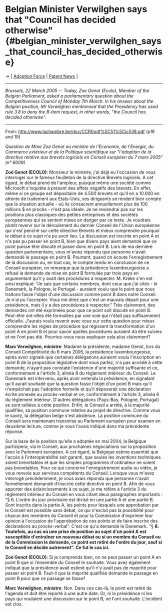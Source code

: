 # Belgian Minister Verwilghen says that \"Council has decided otherwise\" {#belgian_minister_verwilghen_says_that_council_has_decided_otherwise}

-\> \[ [ Adoption Farce](Cons050307En "wikilink") \| [ Patent
News](SwpatcninoEn "wikilink") \]

------------------------------------------------------------------------

*Brussels, 22 March 2005 \-- Today, Zoe Genot (Ecolo), Member of the
Belgian Parliament, asked a parliamentary question about the
Competitiveness Council of Monday 7th March. In his answer about the
Belgian position, Mr Verwilghen mentionned that the Presidency has used
rule 3.8 to deny the B-item request, in other words, \"the Council has
decided otherwise\".*

------------------------------------------------------------------------

From: <http://www.lachambre.be/doc/CCRI/pdf%5C51%5Cic538.pdf> (p18 and
19)

*Question de Mme Zoé Genot au ministre de l\'Economie, de l\'Energie, du
Commerce extérieur et de la Politique scientifique sur \"l\'adoption de
la directive relative aux brevets logiciels en Conseil européen du 7
mars 2005\" (n° 6009)*

**Zoé Genot (ECOLO)**: Monsieur le ministre, j\'ai déjà eu l\'occasion
de vous interroger sur le fameux feuilleton de la directive Brevets
logiciels. A cet égard, le débat prend de l\'ampleur, puisque même une
société comme Microsoft s\'inquiète à présent des effets négatifs des
brevets. En effet, même si ce groupe est dépositaire de 4.500 brevets et
qu\'il en a 10.000 en attente de traitement aux Etats-Unis, ses
dirigeants se rendent bien compte que la situation actuelle - où ils
consacrent annuellement plus de 100 millions \$ en procès - n\'est pas
idéale. Je ne reviendrai pas sur les positions plus classiques des
petites entreprises et des sociétés européennes qui se sentent mises en
danger par ce texte. Je voudrais plutôt revenir sur le déroulement du
dernier Conseil de l\'Union européenne qui s\'est penché sur cette
directive Brevets et mieux comprendre pourquoi le débat à ce sujet n\'a
pu avoir lieu. La discussion est inscrite en point A et n\'a pas pu
passer en point B, bien que divers pays aient demandé que ce point
puisse être discuté et passe donc en point B. Lors de ma dernière
question parlementaire, vous m\'aviez répondu que personne n\'avait
demandé le passage en point B. Pourtant, quand on écoute
l\'enregistrement de la discussion ou, en tout cas, le compte rendu en
conclusion de ce Conseil européen, on remarque que la présidence
luxembourgeoise a refusé la demande de mise en point B formulée par
trois pays en argumentant qu\'il y avait des procédures à respecter. M.
Kreke s\'en est ainsi expliqué: \"Je sais que certains membres, dont
ceux que j\'ai cités - le Danemark, la Pologne, le Portugal - auraient
voulu que le point que nous traitons fasse l\'objet d\'une discussion
comme point B dans notre Conseil. Je n\'ai pu l\'accepter. Vous me direz
que c\'est un mauvais départ pour une présidence, mais il y a des
procédures à respecter.\" Très clairement, des demandes ont été
exprimées pour que ce point soit discuté en point B. Peut-être ont-elles
été formulées par une voie qui n\'était pas suffisamment officielle.
J\'aurais voulu revenir avec vous sur cette question pour mieux
comprendre les règles de procédure qui régissent la transformation d\'un
point A en point B et pour savoir quelles procédures auraient dû être
suivies et ne l\'ont pas été. Pourriez-vous nous expliquer cela plus
clairement?

**Marc Verwilghen, ministre**: Madame la présidente, madame Genot, lors
du Conseil Compétitivité du 6 mars 2005, la présidence luxembourgeoise,
après avoir signalé que certaines délégations auraient voulu
l\'inscription en point B de la proposition législative dont vous
parlez, n\'a pas accédé à cette demande, n\'ayant pas constaté
l\'existence d\'une majorité suffisante et ce, conformément à l\'article
3, alinéa 8 du règlement intérieur du Conseil. Le Danemark est
intervenu, après avoir entendu la présidence, en signalant qu\'il aurait
souhaité que la question fasse l\'objet d\'un point B mais qu\'il
n\'empêchait pas l\'adoption formelle et qu\'il déposerait une
déclaration écrite annexée au procès-verbal et ce, conformément à
l\'article 3, alinéa 6 du règlement intérieur. D\'autres délégations
(Pays-Bas, Pologne, Portugal) se sont ralliées à cette position. Enfin,
le Conseil a arrêté, à la majorité qualifiée, sa position commune
relative au projet de directive. Comme vous le savez, la délégation
belge s\'est abstenue. La position commune du Conseil sera maintenant
transmise au Parlement européen pour examen en deuxième lecture, comme
je vous l\'avais indiqué dans ma précédente réponse.

Sur la base de la position qu\'elle a adoptée en mai 2004, la Belgique
participera, via le Conseil, aux prochaines négociations sur la
proposition avec le Parlement européen. A cet égard, la Belgique estime
essentiel que l\'accès à l\'interopérabilité soit garanti, que seules
les inventions techniques soient brevetables et que les simples
programmes d\'ordinateur ne soient pas brevetables. Pour ce qui concerne
l\'enregistrement audio ou vidéo, je vous renvoie aux services
compétents du Conseil. Lorsque vous m\'avez interrogé précédemment, je
vous avais répondu que personne n\'avait formellement demandé
d\'inscrire cette directive en point B. Afin de vous apporter des
éclaircissements à ce sujet, je me réfère à l\'article 3 du règlement
intérieur du Conseil en vous citant deux paragraphes importants : \"§ 6.
L\'ordre du jour provisoire est divisé en une partie A et une partie B.
Sont inscrits dans la partie A, les points pour lesquels une approbation
par le Conseil est possible sans débat, ce qui n\'exclut pas la
possibilité pour chacun des membres du Conseil et pour la Commission
d\'exprimer leur opinion à l\'occasion de l\'approbation de ces points
et de faire inscrire des déclarations au procès-verbal\". C\'est ce
qu\'a demandé le Danemark. \"§ **8. Toutefois, au cas où une prise de
position au sujet d\'un point A est susceptible d\'entraîner un nouveau
débat ou si un membre du Conseil ou de la Commission le demande, ce
point est retiré de l\'ordre du jour, sauf si le Conseil en décide
autrement\". Ce fut le cas ici.**

**Zoé Genot (ECOLO)**: Si je comprends bien, on ne peut passer un point
A en point B que si l\'ensemble du Conseil le souhaite. Vous avez
également indiqué que la présidence avait estimé qu\'il n\'y avait pas
de majorité pour passer en point B. Faut-il que la majorité qualifiée
demande le passage en point B pour que ce passage se fasse?

**Marc Verwilghen, ministre**: Non. Dans ces cas-là, le point est retiré
de l\'agenda et doit être reporté à une autre date. Or, ni la présidence
ni les pays qui voulaient une discussion sur le point B, ne l\'ont
souhaité. L\'incident est clos.
